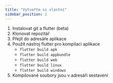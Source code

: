 ```yaml
---
title: "Vytvořte si vlastní"
sidebar_position: 1
---
```


1. Instalovat git a flutter (beta)
2. Klonovat repozitář
3. Přejít do adresáře aplikace
4. Použít nástroj flutter pro kompilaci aplikace
   * `flutter build apk`
   * `flutter build appbundle`
   * `flutter build web`
   * `flutter build linux`
   * `flutter build windows`
5. Kompilované soubory jsou v adresáři sestavení
